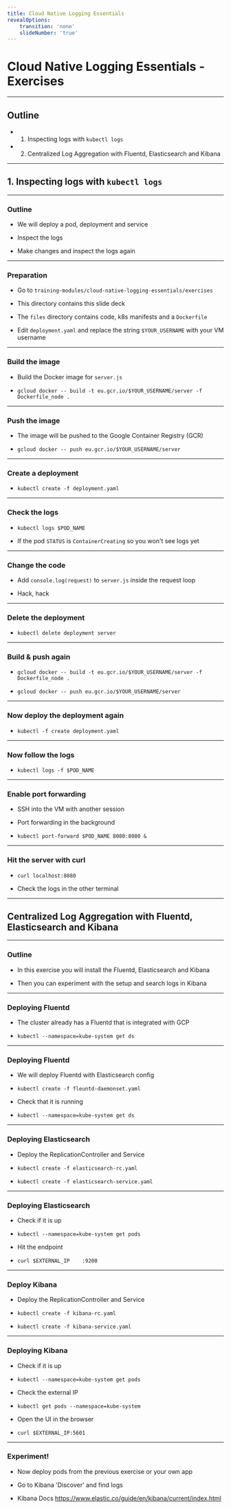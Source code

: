 ```yaml
---
title: Cloud Native Logging Essentials
revealOptions:
    transition: 'none'
    slideNumber: 'true'
---
```


# Cloud Native Logging Essentials - Exercises

---

## Outline

* 1. Inspecting logs with `kubectl logs`

* 2. Centralized Log Aggregation with Fluentd, Elasticsearch and Kibana


---


## 1. Inspecting logs with `kubectl logs`


---


### Outline


* We will deploy a pod, deployment and service

* Inspect the logs

* Make changes and inspect the logs again


---


### Preparation

* Go to `training-modules/cloud-native-logging-essentials/exercises`

* This directory contains this slide deck

* The `files` directory contains code, k8s manifests and a `Dockerfile`

* Edit `deployment.yaml` and replace the string `$YOUR_USERNAME` with your VM username

---


### Build the image

* Build the Docker image for `server.js`

* `gcloud docker -- build -t eu.gcr.io/$YOUR_USERNAME/server -f Dockerfile_node .`


---


### Push the image

*  The image will be pushed to the Google Container Registry (GCR)

* `gcloud docker -- push eu.gcr.io/$YOUR_USERNAME/server`


---


###  Create a deployment

* `kubectl create -f deployment.yaml`


---


### Check the logs

* `kubectl logs $POD_NAME`

* If the pod `STATUS` is `ContainerCreating` so you won't see logs yet

---


### Change the code

* Add `console.log(request)` to `server.js` inside the request loop

* Hack, hack


---


### Delete the deployment


* `kubectl delete deployment server`


---


### Build & push again

* `gcloud docker -- build -t eu.gcr.io/$YOUR_USERNAME/server -f Dockerfile_node .`

* `gcloud docker -- push eu.gcr.io/$YOUR_USERNAME/server`


---


### Now deploy the deployment again

* `kubectl -f create deployment.yaml`


---


### Now follow the logs

* `kubectl logs -f $POD_NAME`


---

### Enable port forwarding

* SSH into the VM with another session

* Port forwarding in the background

* `kubectl port-forward $POD_NAME 8080:8080 &`


---


### Hit the server with curl

* `curl localhost:8080`


* Check the logs in the other terminal


---


## Centralized Log Aggregation with Fluentd, Elasticsearch and Kibana


---


### Outline


* In this exercise you will install the Fluentd, Elasticsearch and Kibana

* Then you can experiment with the setup and search logs in Kibana


---


### Deploying Fluentd

* The cluster already has a Fluentd that is integrated with GCP

* `kubectl --namespace=kube-system get ds`


----


### Deploying Fluentd
 
 
* We will deploy Fluentd with Elasticsearch config

* `kubectl create -f fleuntd-daemonset.yaml`

* Check that it is running

* `kubectl --namespace=kube-system get ds`


---


### Deploying Elasticsearch

* Deploy the ReplicationController and Service

* `kubectl create -f elasticsearch-rc.yaml`

* `kubectl create -f elasticsearch-service.yaml`

  
---


### Deploying Elasticsearch

* Check if it is up
  
* `kubectl --namespace=kube-system get pods`  

* Hit the endpoint

* `curl $EXTERNAL_IP    :9200`


---


### Deploy Kibana

* Deploy the ReplicationController and Service

* `kubectl create -f kibana-rc.yaml`

* `kubectl create -f kibana-service.yaml`

  
---


### Deploying Kibana

* Check if it is up
  
* `kubectl --namespace=kube-system get pods`  

* Check the external IP

* `kubectl get pods --namespace=kube-system` 

* Open the UI in the browser

* `curl $EXTERNAL_IP:5601`


---


### Experiment!

* Now deploy pods from the previous exercise or your own app

* Go to Kibana 'Discover' and find logs

* Kibana Docs https://www.elastic.co/guide/en/kibana/current/index.html